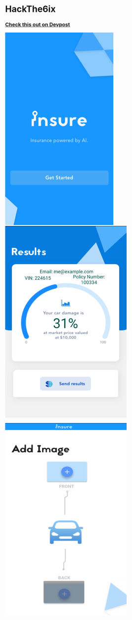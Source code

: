 # HackThe6ix

### [Check this out on Devpost](https://devpost.com/software/insure-34mk6h)
<img src="images/title.png" width="350"> <img src="images/result.png" width="393">

<img src="images/selectImage.png" width="393">